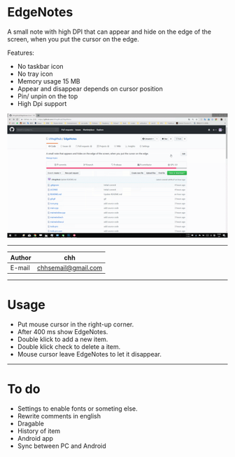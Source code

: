 # EdgeNotes
A small note with high DPI that can appear and hide on the edge of the screen, when you put the cursor on the edge.

Features: 
- No taskbar icon
- No tray icon
- Memory usage 15 MB
- Appear and disappear depends on cursor position
- Pin/ unpin on the top
- High Dpi support

![show](https://github.com/chhsgithub/EdgeNotes/blob/master/gif.gif)
****
	
|Author|chh|
|---|---
|E-mail|chhsemail@gmail.com


****
# Usage
- Put mouse cursor in the right-up corner.
- After 400 ms show EdgeNotes.
- Double klick to add a new item.
- Double klick check to delete a item.
- Mouse cursor leave EdgeNotes to let it disappear.

****
# To do
- Settings to enable fonts or someting else.
- Rewrite comments in english
- Dragable
- History of item
- Android app
- Sync between PC and Android
